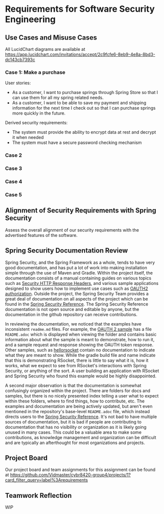 # Requirements for Software Security Engineering

## Use Cases and Misuse Cases

All LucidChart diagrams are available at https://app.lucidchart.com/invitations/accept/2c9fcfe6-8eb9-4e8a-8bd3-dc143cb7393c

### Case 1: Make a purchase
User stories:
* As a customer, I want to purchase springs through Spring Store so that I can use them for all my spring related needs.
* As a customer, I want to be able to save my payment and shipping information for the next time I check out so that I can purchase springs more quickly in the future.

<use case diagram>

Derived security requirements:
* The system must provide the ability to encrypt data at rest and decrypt it when needed
* The system must have a secure password checking mechanism

  
### Case 2

### Case 3

### Case 4

### Case 5


## Alignment of Security Requirements with Spring Security
Assess the overall alignment of our security requirements with the advertised features of the software.

## Spring Security Documentation Review

Spring Security, and the Spring Framework as a whole, tends to have very good documentation, and has put a lot of work into making installation simple through the use of Maven and Gradle. Within the project itself, the documentation consists of a manual containing guides on various topics such as [Security HTTP Response Headers](https://github.com/spring-projects/spring-security/blob/master/docs/manual/src/docs/asciidoc/_includes/reactive/exploits/headers.adoc), and various sample applications designed to show users how to implement use cases such as [OAUTH2 authorization](https://github.com/spring-projects/spring-security/tree/master/samples/boot/oauth2authorizationserver). Outside the project, the Spring Security Team provides a great deal of documentation on all aspects of the project which can be found in the [Spring Security Reference](https://docs.spring.io/spring-security/site/docs/current/reference/html5/). The Spring Security Reference documentation is not open source and editable by anyone, but the documentation in the github repository can receive contributions.

In reviewing the documentation, we noticed that the examples have inconsistent `readme.md` files. For example, the [OAUTH 2 sample](https://github.com/spring-projects/spring-security/tree/master/samples/boot/oauth2authorizationserver) has a file `README.adoc` which is displayed when viewing the folder and contains basic information about what the sample is meant to demonstrate, how to run it, and a sample request and response showing the OAUTH token response. Other samples, such as [hellorsocket](https://github.com/spring-projects/spring-security/tree/master/samples/boot/hellorsocket) contain no documentation to indicate what they are meant to show. While the gradle build file and name indicate that this is demonstrating RSocket, there is little to say what it is, how it works, what we expect to see from RSocket's interactions with Spring Security, or anything of the sort. A user building an application with RSocket and Spring Security who found this example would be highly disappointed. 

A second major observation is that the documentation is somewhat confusingly organized within the project. There are folders for docs and samples, but there is no nicely presented index telling a user what to expect within these folders, where to find things, how to contribute, etc. The examples and documentation are being actively updated, but aren't even mentioned in the repository's base-level `README.adoc` file, which instead directs users to the [Spring Security Reference](https://docs.spring.io/spring-security/site/docs/current/reference/html5/). It's not bad to have multiple sources of documentation, but it is bad if people are contributing to documentation that has no visibility or organization as it is likely going unused in many cases. This could be a valuable area to make some contributions, as knowledge management and organization can be difficult and are typically an afterthought for most organizations and projects.

## Project Board
Our project board and team assignments for this assignment can be found at 
https://github.com/Vidmaster/cybr8420-group4/projects/1?card_filter_query=label%3Arequirements

## Teamwork Reflection

WIP
